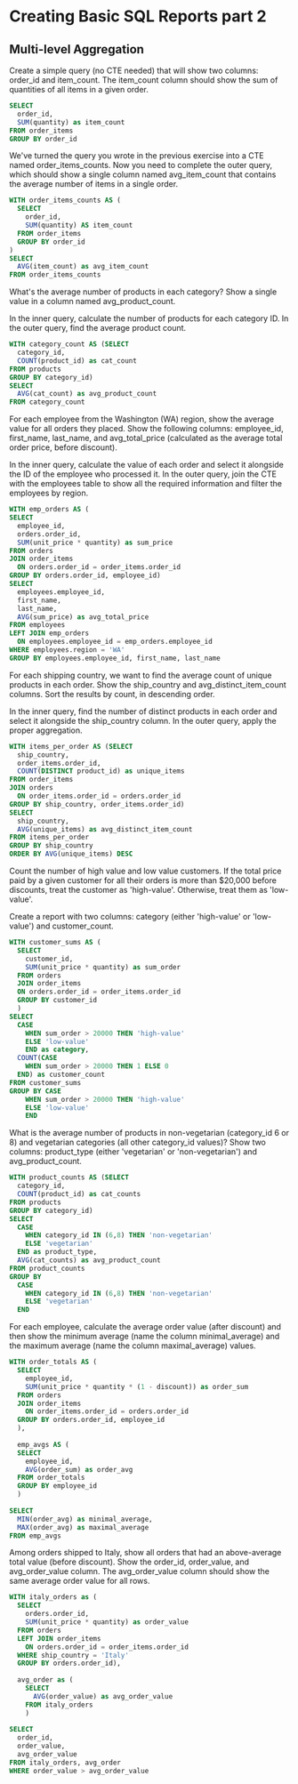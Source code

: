 # Creating Basic SQL Reports part 2

## Multi-level Aggregation

Create a simple query (no CTE needed) that will show two columns: order_id and item_count. The item_count column should show the sum of quantities of all items in a given order.

```sql
SELECT
  order_id,
  SUM(quantity) as item_count
FROM order_items
GROUP BY order_id
```

We've turned the query you wrote in the previous exercise into a CTE named order_items_counts. Now you need to complete the outer query, which should show a single column named avg_item_count that contains the average number of items in a single order.

```sql
WITH order_items_counts AS (
  SELECT
    order_id,
    SUM(quantity) AS item_count
  FROM order_items
  GROUP BY order_id
)
SELECT
  AVG(item_count) as avg_item_count
FROM order_items_counts
```

What's the average number of products in each category? Show a single value in a column named avg_product_count.

In the inner query, calculate the number of products for each category ID. In the outer query, find the average product count.

```sql
WITH category_count AS (SELECT
  category_id,
  COUNT(product_id) as cat_count
FROM products
GROUP BY category_id)
SELECT
  AVG(cat_count) as avg_product_count
FROM category_count
```

For each employee from the Washington (WA) region, show the average value for all orders they placed. Show the following columns: employee_id, first_name, last_name, and avg_total_price (calculated as the average total order price, before discount).

In the inner query, calculate the value of each order and select it alongside the ID of the employee who processed it. In the outer query, join the CTE with the employees table to show all the required information and filter the employees by region.

```sql
WITH emp_orders AS (
SELECT
  employee_id,
  orders.order_id,
  SUM(unit_price * quantity) as sum_price
FROM orders
JOIN order_items
  ON orders.order_id = order_items.order_id
GROUP BY orders.order_id, employee_id)
SELECT
  employees.employee_id,
  first_name,
  last_name,
  AVG(sum_price) as avg_total_price
FROM employees
LEFT JOIN emp_orders
  ON employees.employee_id = emp_orders.employee_id
WHERE employees.region = 'WA'
GROUP BY employees.employee_id, first_name, last_name
```

For each shipping country, we want to find the average count of unique products in each order. Show the ship_country and avg_distinct_item_count columns. Sort the results by count, in descending order.

In the inner query, find the number of distinct products in each order and select it alongside the ship_country column. In the outer query, apply the proper aggregation.

```sql
WITH items_per_order AS (SELECT
  ship_country,
  order_items.order_id,
  COUNT(DISTINCT product_id) as unique_items
FROM order_items
JOIN orders
  ON order_items.order_id = orders.order_id
GROUP BY ship_country, order_items.order_id)
SELECT
  ship_country,
  AVG(unique_items) as avg_distinct_item_count
FROM items_per_order
GROUP BY ship_country
ORDER BY AVG(unique_items) DESC
```

Count the number of high value and low value customers. If the total price paid by a given customer for all their orders is more than $20,000 before discounts, treat the customer as 'high-value'. Otherwise, treat them as 'low-value'.

Create a report with two columns: category (either 'high-value' or 'low-value') and customer_count.

```sql
WITH customer_sums AS (
  SELECT
    customer_id,
    SUM(unit_price * quantity) as sum_order
  FROM orders
  JOIN order_items
  ON orders.order_id = order_items.order_id
  GROUP BY customer_id
  )
SELECT
  CASE
    WHEN sum_order > 20000 THEN 'high-value'
    ELSE 'low-value'
    END as category,
  COUNT(CASE
    WHEN sum_order > 20000 THEN 1 ELSE 0
  END) as customer_count
FROM customer_sums
GROUP BY CASE
    WHEN sum_order > 20000 THEN 'high-value'
    ELSE 'low-value'
    END
```

What is the average number of products in non-vegetarian (category_id 6 or 8) and vegetarian categories (all other category_id values)? Show two columns: product_type (either 'vegetarian' or 'non-vegetarian') and avg_product_count.

```sql
WITH product_counts AS (SELECT
  category_id,
  COUNT(product_id) as cat_counts
FROM products
GROUP BY category_id)
SELECT
  CASE
    WHEN category_id IN (6,8) THEN 'non-vegetarian'
    ELSE 'vegetarian'
  END as product_type,
  AVG(cat_counts) as avg_product_count
FROM product_counts
GROUP BY
  CASE
    WHEN category_id IN (6,8) THEN 'non-vegetarian'
    ELSE 'vegetarian'
  END
```

For each employee, calculate the average order value (after discount) and then show the minimum average (name the column minimal_average) and the maximum average (name the column maximal_average) values.

```sql
WITH order_totals AS (
  SELECT
    employee_id,
    SUM(unit_price * quantity * (1 - discount)) as order_sum
  FROM orders
  JOIN order_items
    ON order_items.order_id = orders.order_id
  GROUP BY orders.order_id, employee_id
  ),
  
  emp_avgs AS (
  SELECT
    employee_id,
    AVG(order_sum) as order_avg
  FROM order_totals
  GROUP BY employee_id
  )
  
SELECT
  MIN(order_avg) as minimal_average,
  MAX(order_avg) as maximal_average
FROM emp_avgs
```

Among orders shipped to Italy, show all orders that had an above-average total value (before discount). Show the order_id, order_value, and avg_order_value column. The avg_order_value column should show the same average order value for all rows.

```sql
WITH italy_orders as (
  SELECT
    orders.order_id,
    SUM(unit_price * quantity) as order_value
  FROM orders  
  LEFT JOIN order_items
    ON orders.order_id = order_items.order_id
  WHERE ship_country = 'Italy'
  GROUP BY orders.order_id),
  
  avg_order as (
    SELECT
      AVG(order_value) as avg_order_value
    FROM italy_orders
    )
    
SELECT
  order_id,
  order_value,
  avg_order_value
FROM italy_orders, avg_order
WHERE order_value > avg_order_value
```